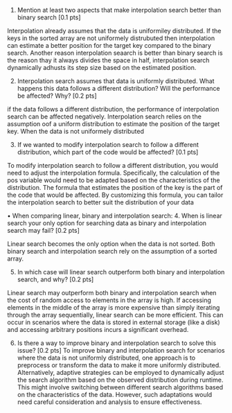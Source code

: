 1. Mention at least two aspects that make interpolation search better than binary search [0.1 pts]

Interpolation already assumes that the data is uniformiley distributed. If the keys in the sorted array are not uniformely distrubuted then interpolation can estimate a better position for the target key compared to the binary search. Another reason  interpolation seaarch is better than binary search is the reason thay it always divides the space in half, interpolation search dynamically adhusts its step size based on the estimated position. 

2. Interpolation search assumes that data is uniformly distributed. What
happens this data follows a different distribution? Will the performance be affected? Why? [0.2 pts]

if the data follows a different distribution, the performance of interpolation search can be affected negatively. Interpolation search relies on the assumption oof a uniform distribution to estimate the position of the target key. When the data is not uniformely distributed 

3. If we wanted to modify interpolation search to follow a different distribution, which part of the code would be affected? [0.1 pts]

To modify interpolation search to follow a different distribution, you would need to adjust the interpolation formula. Specifically, the calculation of the pos variable would need to be adapted based on the characteristics of the distribution. The formula that estimates the position of the key is the part of the code that would be affected. By customizing this formula, you can tailor the interpolation search to better suit the distribution of your data

• When comparing linear, binary and interpolation search:
4. When is linear search your only option for searching data as binary and interpolation search may fail? [0.2 pts]

Linear search becomes the only option when the data is not sorted. Both binary search and interpolation search rely on the assumption of a sorted array.

5. In which case will linear search outperform both binary and interpolation search, and why? [0.2 pts]

Linear search may outperform both binary and interpolation search when the cost of random access to elements in the array is high. If accessing elements in the middle of the array is more expensive than simply iterating through the array sequentially, linear search can be more efficient. This can occur in scenarios where the data is stored in external storage (like a disk) and accessing arbitrary positions incurs a significant overhead.

6. Is there a way to improve binary and interpolation search to solve this issue? [0.2 pts]
To improve binary and interpolation search for scenarios where the data is not uniformly distributed, one approach is to preprocess or transform the data to make it more uniformly distributed. Alternatively, adaptive strategies can be employed to dynamically adjust the search algorithm based on the observed distribution during runtime. This might involve switching between different search algorithms based on the characteristics of the data. However, such adaptations would need careful consideration and analysis to ensure effectiveness.
